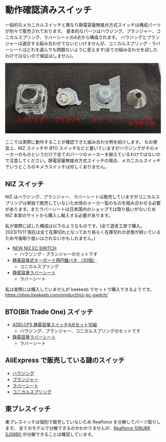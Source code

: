 # 動作確認済みスイッチ

一般的なメカニカルスイッチと異なり静電容量無接点方式スイッチは構成パーツが別々で販売されております。
基本的なパーツはハウジング、プランジャー、コニカルスプリング、ラバーシートの4点から構成されます。
ハウジングとプランジャーは適合する組み合わせでないといけませんが、コニカルスプリング・ラバーシートはどれを選んでも問題ないように思えます(全ての組み合わせを試したわけではないので保証はしません)。

![ec switch](img/ec_switch.png)


ここでは実際に動作することが確認できた組み合わせ例を紹介します。
なお便宜上、NIZ スイッチや BTO スイッチなどと書いていますがハウジングがそのメーカーのものというだけで全てのパーツのメーカーを揃えているわけではないので注意してください。静電容量無接点方式スイッチの場合、メカニカルスイッチでいうところのキメラスイッチは珍しくありません。

## NIZ スイッチ

NIZ はハウジング、プランジャー、ラバーシートは販売していますがコニカルスプリングは単独で販売していないため他のメーカー製のものを組み合わせる必要があります。またラバーシートは日本国内のショップでは取り扱いがないため NIZ 本家のサイトから購入し輸入する必要があります。

私が実際に試した構成は以下のようなものです。(全て遊舎工房で購入。2023/11/11 現在は全て在庫切れとなっており長らく在庫切れの状態が続いているため今後取り扱いはされないかもしれません。)
- [NEW NIZ EC SWITCH](https://shop.yushakobo.jp/products/5224?variant=44218541080807)
  - ハウジング・プランジャーのセットです
- [静電容量式キーボード用円錐バネ （30個）](https://shop.yushakobo.jp/products/4679?variant=43877011095783)
  - コニカルスプリング
- [静電容量ラバーシート](https://shop.yushakobo.jp/products/a0500er-01-1?variant=37665368080545)
  - ラバーシート

私は実際には購入していませんが beekeeb でセットで購入できるようです。<br>
https://shop.beekeeb.com/product/niz-ec-switch/

## BTO(Bit Trade One) スイッチ

- [ADELCPS 静電容量スイッチ4点セット10組 ](https://btoshop.jp/products/adelcps?_pos=1&_sid=e6a17b2ee&_ss=r)
  - ハウジング、プランジャー、コニカルスプリングのセットです
- [静電容量ラバーシート](https://btoshop.jp/products/adelcpru?_pos=1&_sid=45ca45893&_ss=r)
  - ラバーシート


## AliExpress で販売している謎のスイッチ

- [ハウジング](https://ja.aliexpress.com/item/1005005724051113.html?spm=a2g0o.order_list.order_list_main.90.a2e4585alQMddh&gatewayAdapt=glo2jpn)
- [プランジャー](https://ja.aliexpress.com/item/1005005721976294.html?spm=a2g0o.order_list.order_list_main.91.a2e4585alQMddh&gatewayAdapt=glo2jpn)
- [ラバーシート](https://ja.aliexpress.com/item/1005005721050116.html?spm=a2g0o.order_list.order_list_main.89.a2e4585alQMddh&gatewayAdapt=glo2jpn)
- [コニカルスプリング](https://ja.aliexpress.com/item/1005005879335153.html?spm=a2g0o.order_list.order_list_main.95.a2e4585alQMddh&gatewayAdapt=glo2jpn)


## 東プレスイッチ

東プレスイッチは個別で販売していないため Realforce を分解してパーツ取りします。
全てのモデルで分解できるのかわかりませんが、[Realforce 108UBK SJ08B0](https://www.realforce.co.jp/products/discontinued/108UBK_SJ08B0/) が分解できることは確認しています。

